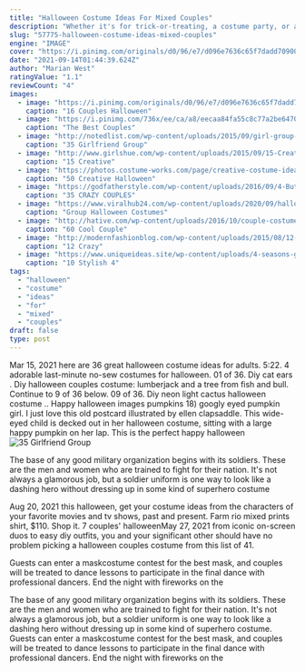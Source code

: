 ```yaml
---
title: "Halloween Costume Ideas For Mixed Couples"
description: "Whether it's for trick-or-treating, a costume party, or a cute family group halloween card, we love the idea of bringing willy wonka to real life. After all, a little nonsense now and then is relished by the wisest men! the great news is that we have tons of willy wonka costume ideas"
slug: "57775-halloween-costume-ideas-mixed-couples"
engine: "IMAGE"
cover: "https://i.pinimg.com/originals/d0/96/e7/d096e7636c65f7dadd709004a4a20baa.jpg"
date: "2021-09-14T01:44:39.624Z"
author: "Marian West"
ratingValue: "1.1"
reviewCount: "4"
images:
  - image: "https://i.pinimg.com/originals/d0/96/e7/d096e7636c65f7dadd709004a4a20baa.jpg"
    caption: "16 Couples Halloween"
  - image: "https://i.pinimg.com/736x/ee/ca/a8/eecaa84fa55c8c77a2be647006879d9f--halloween-costume-for-couples-creative-halloween-costumes.jpg"
    caption: "The Best Couples"
  - image: "http://notedlist.com/wp-content/uploads/2015/09/girl-group-costume-ideas/35-girl-group-costume-ideas.jpg"
    caption: "35 Girlfriend Group"
  - image: "http://www.girlshue.com/wp-content/uploads/2015/09/15-Creative-Unique-Couple-Halloween-Costume-Ideas-2015-5.jpg"
    caption: "15 Creative"
  - image: "https://photos.costume-works.com/page/creative-costume-ideas-for-girls.jpg"
    caption: "50 Creative Halloween"
  - image: "https://godfatherstyle.com/wp-content/uploads/2016/09/4-ButterworthWaffles-1.jpg"
    caption: "35 CRAZY COUPLES"
  - image: "https://www.viralhub24.com/wp-content/uploads/2020/09/halloween-54.jpg"
    caption: "Group Halloween Costumes"
  - image: "http://hative.com/wp-content/uploads/2016/10/couple-costumes/20-couple-costume-ideas.jpg"
    caption: "60 Cool Couple"
  - image: "http://modernfashionblog.com/wp-content/uploads/2015/08/12-Crazy-Funny-Halloween-Costume-Ideas-For-Couples-2015-11.jpg"
    caption: "12 Crazy"
  - image: "https://www.uniqueideas.site/wp-content/uploads/4-seasons-group-halloween-costume-halloween-costumes-pinterest.jpg"
    caption: "10 Stylish 4"
tags:
  - "halloween"
  - "costume"
  - "ideas"
  - "for"
  - "mixed"
  - "couples"
draft: false
type: post
---
```


Mar 15, 2021 here are 36 great halloween costume ideas for adults. 5:22. 4 adorable last-minute no-sew costumes for halloween. 01 of 36. Diy cat ears .  Diy halloween couples costume: lumberjack and a tree from fish and bull. Continue to 9 of 36 below. 09 of 36. Diy neon light cactus halloween costume .. Happy halloween images pumpkins 18) googly eyed pumpkin girl. I just love this old postcard illustrated by ellen clapsaddle. This wide-eyed child is decked out in her halloween costume, sitting with a large happy pumpkin on her lap. This is the perfect happy halloween
![35 Girlfriend Group](http://notedlist.com/wp-content/uploads/2015/09/girl-group-costume-ideas/35-girl-group-costume-ideas.jpg "35 Girlfriend Group")

The base of any good military organization begins with its soldiers. These are the men and women who are trained to fight for their nation. It&#39;s not always a glamorous job, but a soldier uniform is one way to look like a dashing hero without dressing up in some kind of superhero costume
<!--inArticleAds-->

<!--galleryOne-->

Aug 20, 2021 this halloween, get your costume ideas from the characters of your favorite movies and tv shows, past and present.  Farm rio mixed prints shirt, $110. Shop it. 7 couples' halloweenMay 27, 2021 from iconic on-screen duos to easy diy outfits, you and your significant other should have no problem picking a halloween couples costume from this list of 41.
<!--inArticleAds-->

<!--galleryTwo-->

Guests can enter a maskcostume contest for the best mask, and couples will be treated to dance lessons to participate in the final dance with professional dancers. End the night with fireworks on the
<!--galleryThree-->

The base of any good military organization begins with its soldiers. These are the men and women who are trained to fight for their nation. It's not always a glamorous job, but a soldier uniform is one way to look like a dashing hero without dressing up in some kind of superhero costume. Guests can enter a maskcostume contest for the best mask, and couples will be treated to dance lessons to participate in the final dance with professional dancers. End the night with fireworks on the